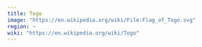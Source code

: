 ```yaml
---
title: Togo
image: "https://en.wikipedia.org/wiki/File:Flag_of_Togo.svg"
region: ~
wiki: "https://en.wikipedia.org/wiki/Togo"
---
```

